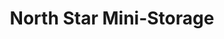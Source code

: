 ---
title: "North Star Mini-Storage"
url: /whitehorse/north-star-mini-storage-laberge-road-8/
shop: storage rental
---